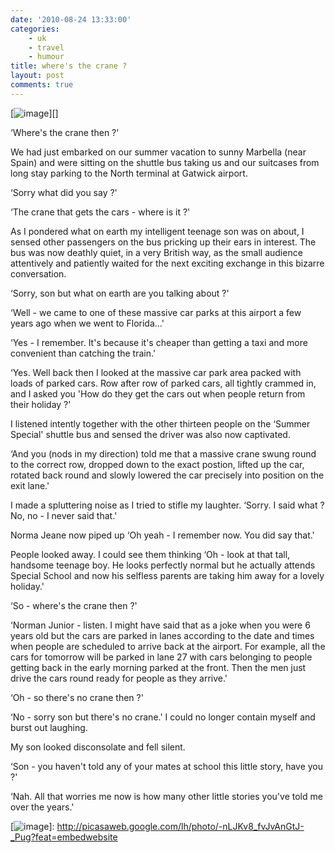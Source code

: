 ```yaml
---
date: '2010-08-24 13:33:00'
categories:
    - uk
    - travel
    - humour
title: where's the crane ?
layout: post
comments: true
---
```


[![image][]][]

‘Where's the crane then ?'

We had just embarked on our summer vacation to sunny Marbella (near
Spain) and were sitting on the shuttle bus taking us and our suitcases
from long stay parking to the North terminal at Gatwick airport.

‘Sorry what did you say ?'

‘The crane that gets the cars - where is it ?'

As I pondered what on earth my intelligent teenage son was on about, I
sensed other passengers on the bus pricking up their ears in interest.
The bus was now deathly quiet, in a very British way, as the small
audience attentively and patiently waited for the next exciting exchange
in this bizarre conversation.

‘Sorry, son but what on earth are you talking about ?'

‘Well - we came to one of these massive car parks at this airport a few
years ago when we went to Florida…'

‘Yes - I remember. It's because it's cheaper than getting a taxi and
more convenient than catching the train.'

‘Yes. Well back then I looked at the massive car park area packed with
loads of parked cars. Row after row of parked cars, all tightly crammed
in, and I asked you 'How do they get the cars out when people return
from their holiday ?'

I listened intently together with the other thirteen people on the
‘Summer Special' shuttle bus and sensed the driver was also now
captivated.

‘And you (nods in my direction) told me that a massive crane swung round
to the correct row, dropped down to the exact postion, lifted up the
car, rotated back round and slowly lowered the car precisely into
position on the exit lane.'

I made a spluttering noise as I tried to stifle my laughter. ‘Sorry. I
said what ? No, no - I never said that.'

Norma Jeane now piped up ‘Oh yeah - I remember now. You did say that.'

People looked away. I could see them thinking ‘Oh - look at that tall,
handsome teenage boy. He looks perfectly normal but he actually attends
Special School and now his selfless parents are taking him away for a
lovely holiday.'

‘So - where's the crane then ?'

‘Norman Junior - listen. I might have said that as a joke when you were
6 years old but the cars are parked in lanes according to the date and
times when people are scheduled to arrive back at the airport. For
example, all the cars for tomorrow will be parked in lane 27 with cars
belonging to people getting back in the early morning parked at the
front. Then the men just drive the cars round ready for people as they
arrive.'

‘Oh - so there's no crane then ?'

‘No - sorry son but there's no crane.' I could no longer contain myself
and burst out laughing.

My son looked disconsolate and fell silent.

‘Son - you haven't told any of your mates at school this little story,
have you ?'

‘Nah. All that worries me now is how many other little stories you've
told me over the years.'

  [image]: http://lh6.ggpht.com/_l2uGy1RGCiE/THPAS6mHZMI/AAAAAAAABm4/gGMyTKYuAHg/s400/airport_parking.jpg
  [![image][]]: http://picasaweb.google.com/lh/photo/-nLJKv8_fvJvAnGtJ-_Pug?feat=embedwebsite
